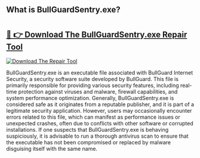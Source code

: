 ## What is BullGuardSentry.exe? 

# <h2><a href="https://exedetect.com/download.php?BullGuardSentry.exe">🔗 👉 Download The BullGuardSentry.exe Repair Tool</a></h2>

[![Download The Repair Tool](https://exedetect.com/download-button.jpg)](https://exedetect.com/download.php?BullGuardSentry.exe)

BullGuardSentry.exe is an executable file associated with BullGuard Internet Security, a security software suite developed by BullGuard. This file is primarily responsible for providing various security features, including real-time protection against viruses and malware, firewall capabilities, and system performance optimization. Generally, BullGuardSentry.exe is considered safe as it originates from a reputable publisher, and it is part of a legitimate security application. However, users may occasionally encounter errors related to this file, which can manifest as performance issues or unexpected crashes, often due to conflicts with other software or corrupted installations. If one suspects that BullGuardSentry.exe is behaving suspiciously, it is advisable to run a thorough antivirus scan to ensure that the executable has not been compromised or replaced by malware disguising itself with the same name.